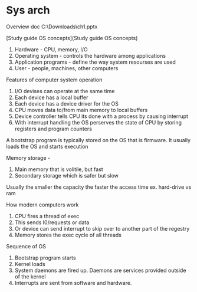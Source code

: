 # Sys arch

Overview doc
C:\Downloads\ch1.pptx

[Study guide OS concepts](Study guide OS concepts)

1. Hardware - CPU, memory, I/O
2. Operating system - controls the hardware among applications
3. Application programs - define the way system resourses are used
4. User - people, machines, other computers

Features of computer system operation

1. I/O devises can operate at the same time
2. Each device has a local buffer
3. Each device has a device driver for the OS
4. CPU moves data to/from main memory to local buffers
5. Device controller tells CPU its done with a process by causing interrupt
6. With interrupt handling the OS perserves the state of CPU by storing registers and program counters

A bootstrap program is typically stored on the OS that is firmware.
It usually loads the OS and starts execution

Memory storage -
1. Main memory that is volitile, but fast
2. Secondary storage which is safer but slow

Usually the smaller the capacity the faster the access time
ex. hard-drive vs ram

How modern computers work

1. CPU fires a thread of exec 
2. This sends I0/requests or data
3. Or device can send interrupt to skip over to another part of the regestry
4. Memory stores the exec cycle of all threads

Sequence of OS

1. Bootstrap program starts
2. Kernel loads
3. System daemons are fired up.  Daemons are services provided outside of the kernel
4. Interrupts are sent from software and hardware.

